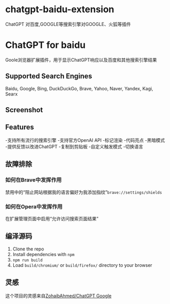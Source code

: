 # chatgpt-baidu-extension
ChatGPT 对百度,GOOGLE等搜索引擎对GOOGLE、火狐等插件

# ChatGPT for baidu

Goole浏览器扩展插件，用于显示ChatGPT响应以及百度和其他搜索引擎结果

## Supported Search Engines

Baidu, Google, Bing, DuckDuckGo, Brave, Yahoo, Naver, Yandex, Kagi, Searx

## Screenshot

## Features

-支持所有流行的搜索引擎
-支持官方OpenAI API
-标记渲染
-代码亮点
-黑暗模式
-提供反馈以改进ChatGPT
-复制到剪贴板
-自定义触发模式
-切换语言

## 故障排除

### 如何在Brave中发挥作用

禁用中的“阻止网站根据我的语言偏好为我添加指纹”`brave://settings/shields`

### 如何在Opera中发挥作用

在扩展管理页面中启用“允许访问搜索页面结果”

## 编泽源码

1. Clone the repo
2. Install dependencies with `npm`
3. `npm run build`
4. Load `build/chromium/` or `build/firefox/` directory to your browser

## 灵感

这个项目的灵感来自[ZohaibAhmed/ChatGPT Google](https://github.com/ZohaibAhmed/ChatGPT-Google)

